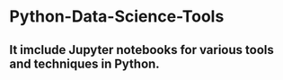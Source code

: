 # Python-Data-Science-Tools

## It imclude Jupyter notebooks for various tools and techniques in Python.


